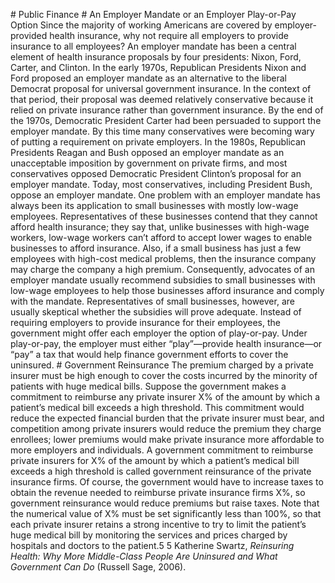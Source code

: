 \# Public Finance # An Employer Mandate or an Employer Play-or-Pay Option Since the majority of working Americans are covered by employer-provided health insurance, why not require all employers to provide insurance to all employees? An employer mandate has been a central element of health insurance proposals by four presidents: Nixon, Ford, Carter, and Clinton. In the early 1970s, Republican Presidents Nixon and Ford proposed an employer mandate as an alternative to the liberal Democrat proposal for universal government insurance. In the context of that period, their proposal was deemed relatively conservative because it relied on private insurance rather than government insurance. By the end of the 1970s, Democratic President Carter had been persuaded to support the employer mandate. By this time many conservatives were becoming wary of putting a requirement on private employers. In the 1980s, Republican Presidents Reagan and Bush opposed an employer mandate as an unacceptable imposition by government on private firms, and most conservatives opposed Democratic President Clinton’s proposal for an employer mandate. Today, most conservatives, including President Bush, oppose an employer mandate. One problem with an employer mandate has always been its application to small businesses with mostly low-wage employees. Representatives of these businesses contend that they cannot afford health insurance; they say that, unlike businesses with high-wage workers, low-wage workers can’t afford to accept lower wages to enable businesses to afford insurance. Also, if a small business has just a few employees with high-cost medical problems, then the insurance company may charge the company a high premium. Consequently, advocates of an employer mandate usually recommend subsidies to small businesses with low-wage employees to help those businesses afford insurance and comply with the mandate. Representatives of small businesses, however, are usually skeptical whether the subsidies will prove adequate. Instead of requiring employers to provide insurance for their employees, the government might offer each employer the option of play-or-pay. Under play-or-pay, the employer must either “play”—provide health insurance—or “pay” a tax that would help finance government efforts to cover the uninsured. # Government Reinsurance The premium charged by a private insurer must be high enough to cover the costs incurred by the minority of patients with huge medical bills. Suppose the government makes a commitment to reimburse any private insurer X% of the amount by which a patient’s medical bill exceeds a high threshold. This commitment would reduce the expected financial burden that the private insurer must bear, and competition among private insurers would reduce the premium they charge enrollees; lower premiums would make private insurance more affordable to more employers and individuals. A government commitment to reimburse private insurers for X% of the amount by which a patient’s medical bill exceeds a high threshold is called government reinsurance of the private insurance firms. Of course, the government would have to increase taxes to obtain the revenue needed to reimburse private insurance firms X%, so government reinsurance would reduce premiums but raise taxes. Note that the numerical value of X% must be set significantly less than 100%, so that each private insurer retains a strong incentive to try to limit the patient’s huge medical bill by monitoring the services and prices charged by hospitals and doctors to the patient.5 5 Katherine Swartz, *Reinsuring Health: Why More Middle-Class People Are Uninsured and What Government Can Do* (Russell Sage, 2006).